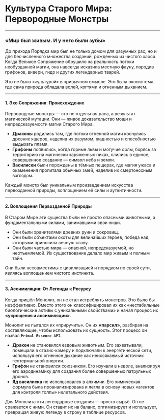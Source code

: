 # Культура Старого Мира: Первородные Монстры

---

### **«Мир был живым. И у него были зубы»**

До прихода Порядка мир был не только домом для разумных рас, но и для бесчисленного множества созданий, рождённых из чистого хаоса. Когда Великое Сопряжение обрушило на реальность потоки необузданной магии, она навсегда исказила местную фауну, породив грифонов, виверн, гидр и других легендарных тварей.

Это не было «культурой» в привычном смысле. Это была экосистема, где сама природа обладала волей, когтями и огненным дыханием.

---

#### **1. Эхо Сопряжения: Происхождение**

Первородные монстры — это не отдельная раса, а результат магической мутации. Они — живое доказательство мощи и непредсказуемости магии Старого Мира.
* **Драконы** родились там, где потоки огненной магии коснулись древних ящеров, наделив их разумом, жадностью и способностью выдыхать пламя.
* **Грифоны** появились, когда горные львы и могучие орлы, борясь за территорию на магически заряженных пиках, слились в единое, совершенное создание — символ неба и земли.
* **Василиски** были порождены в тёмных пещерах, где магия ужаса и окаменения пропитала обычных змей, наделив их смертоносным взглядом.

Каждый монстр был уникальным произведением искусства первозданной природы, воплощением её силы и аутентичности.

---

#### **2. Воплощения Первозданной Природы**

В Старом Мире эти существа были не просто опасными животными, а фундаментальными силами, занимавшими свои ниши.
* Они были хранителями древних руин и сокровищ.
* Они были объектами охоты для величайших героев, победа над которыми приносила вечную славу.
* Они были частью мира — опасной, непредсказуемой, но неотъемлемой. Их существование делало мир живым и полным тайн.

Они были несовместимы с цивилизацией и порядком по своей сути, являясь воплощением чистого инстинкта.

---

#### **3. Ассимиляция: От Легенды к Ресурсу**

Когда пришёл Монолит, он не стал истреблять монстров. Это было бы неэффективно. Вместо этого он классифицировал их как «нестабильные биологические активы с уникальными свойствами» и начал процесс их **«укрощения и ассимиляции»**.

Монолит не пытался их «приручить». Он их **«парсил»**, разбирая на составляющие, чтобы использовать их сущность. Этот процесс он назвал **`Primal Essence API`**.

* **Дракон** не становился ездовым животным. Его захватывали, помещали в стазис-камеру и подключали к энергетической сети, используя его огненное дыхание как неиссякаемый источник геотермальной энергии.
* **Грифон** не становился союзником. Его изучали в неволе, анализируя его аэродинамику для создания более совершенных патрульных дронов.
* **Яд василиска** не использовался в алхимии. Его химическая формула была проанализирована и легла в основу новых «агентов для контроля толпы» нелетального действия.

Для Монолита эти легендарные создания — просто сырьё. Он не сражается с ними. Он ставит их на баланс, оптимизирует и использует, превращая живую легенду в строку в таблице ресурсов.